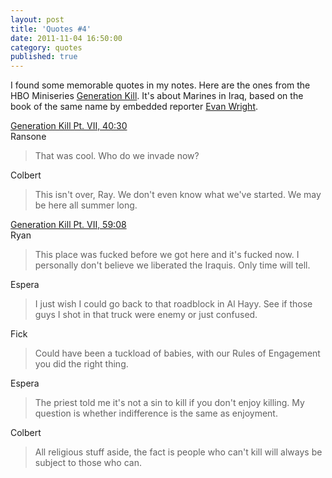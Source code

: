 ```yaml
---
layout: post
title: 'Quotes #4'
date: 2011-11-04 16:50:00
category: quotes
published: true
---
```

I found some memorable quotes in my notes. Here are the ones from the HBO Miniseries [Generation Kill](http://www.imdb.com/title/tt0995832/). It's about Marines in Iraq, based on the book of the same name by embedded reporter [Evan Wright](http://en.wikipedia.org/wiki/Evan_Wright).

[Generation Kill Pt. VII, 40:30](http://www.imdb.com/title/tt1247757/)  
Ransone
> That was cool. Who do we invade now?

Colbert
> This isn't over, Ray. We don't even know what we've started. We may be here all summer long.


[Generation Kill Pt. VII, 59:08](http://www.imdb.com/title/tt1247757/)  
Ryan
> This place was fucked before we got here and it's fucked now. I personally don't believe we liberated the Iraquis. Only time will tell.  

Espera
> I just wish I could go back to that roadblock in Al Hayy. See if those guys I shot in that truck were enemy or just confused. 
 
Fick
> Could have been a tuckload of babies, with our Rules of Engagement you did the right thing.  

Espera
> The priest told me it's not a sin to kill if you don't enjoy killing. My question is whether indifference is the same as enjoyment.   

Colbert
> All religious stuff aside, the fact is people who can't kill will always be subject to those who can.
